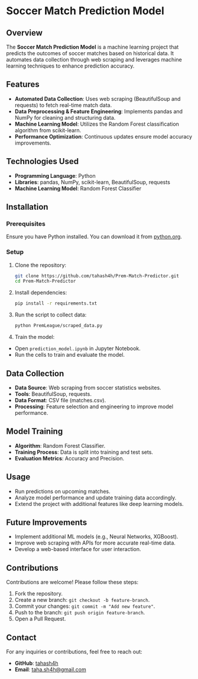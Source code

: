 # Soccer Match Prediction Model

## Overview
The **Soccer Match Prediction Model** is a machine learning project that predicts the outcomes of soccer matches based on historical data. It automates data collection through web scraping and leverages machine learning techniques to enhance prediction accuracy.

## Features
- **Automated Data Collection**: Uses web scraping (BeautifulSoup and requests) to fetch real-time match data.
- **Data Preprocessing & Feature Engineering**: Implements pandas and NumPy for cleaning and structuring data.
- **Machine Learning Model**: Utilizes the Random Forest classification algorithm from scikit-learn.
- **Performance Optimization**: Continuous updates ensure model accuracy improvements.

## Technologies Used
- **Programming Language**: Python
- **Libraries**: pandas, NumPy, scikit-learn, BeautifulSoup, requests
- **Machine Learning Model**: Random Forest Classifier

## Installation
### Prerequisites
Ensure you have Python installed. You can download it from [python.org](https://www.python.org/).

### Setup
1. Clone the repository:
   ```bash
   git clone https://github.com/tahash4h/Prem-Match-Predictor.git
   cd Prem-Match-Predictor

   ```
2. Install dependencies:
   ```bash
   pip install -r requirements.txt
   ```
3. Run the script to collect data:
   ```bash
   python PremLeague/scraped_data.py
   ```
4. Train the model:
- Open `prediction_model.ipynb` in Jupyter Notebook.
- Run the cells to train and evaluate the model.


## Data Collection
- **Data Source**: Web scraping from soccer statistics websites.
- **Tools**: BeautifulSoup, requests.
- **Data Format**: CSV file (matches.csv).
- **Processing**: Feature selection and engineering to improve model performance.

## Model Training
- **Algorithm**: Random Forest Classifier.
- **Training Process**: Data is split into training and test sets.
- **Evaluation Metrics**: Accuracy and Precision.

## Usage
- Run predictions on upcoming matches.
- Analyze model performance and update training data accordingly.
- Extend the project with additional features like deep learning models.

## Future Improvements
- Implement additional ML models (e.g., Neural Networks, XGBoost).
- Improve web scraping with APIs for more accurate real-time data.
- Develop a web-based interface for user interaction.

## Contributions
Contributions are welcome! Please follow these steps:
1. Fork the repository.
2. Create a new branch: `git checkout -b feature-branch`.
3. Commit your changes: `git commit -m "Add new feature"`.
4. Push to the branch: `git push origin feature-branch`.
5. Open a Pull Request.

## Contact
For any inquiries or contributions, feel free to reach out:
- **GitHub**: [tahash4h](https://github.com/tahash4h)
- **Email**: taha.sh4h@gmail.com

